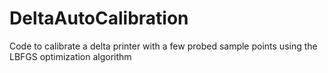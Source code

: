DeltaAutoCalibration
====================

Code to calibrate a delta printer with a few probed sample points using the LBFGS optimization algorithm
